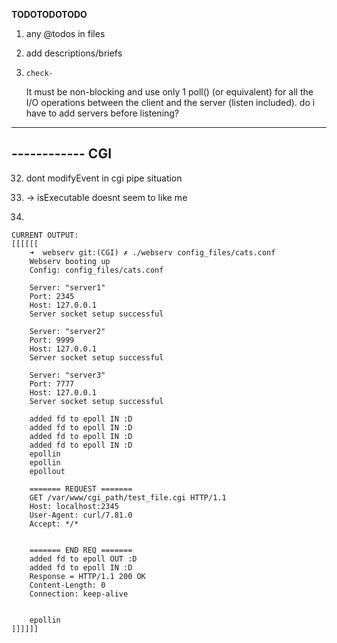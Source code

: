 

**TODOTODOTODO**

1) 
	any @todos in files

2) 
	add descriptions/briefs


12) 	check-
	It must be non-blocking and use only 1 poll() (or equivalent) for all the I/O
	operations between the client and the server (listen included).
		do i have to add servers before listening?



------------------------------
------------  CGI
------------------------------


32) 
	dont modifyEvent in cgi pipe situation

31) 
	-> isExecutable doesnt seem to like me

30) 

	CURRENT OUTPUT: 
	[[[[[[
		➜  webserv git:(CGI) ✗ ./webserv config_files/cats.conf
		Webserv booting up
		Config: config_files/cats.conf

		Server: "server1"
		Port: 2345
		Host: 127.0.0.1 
		Server socket setup successful

		Server: "server2"
		Port: 9999
		Host: 127.0.0.1 
		Server socket setup successful

		Server: "server3"
		Port: 7777
		Host: 127.0.0.1 
		Server socket setup successful

		added fd to epoll IN :D
		added fd to epoll IN :D
		added fd to epoll IN :D
		added fd to epoll IN :D
		epollin
		epollin
		epollout

		======= REQUEST =======
		GET /var/www/cgi_path/test_file.cgi HTTP/1.1
		Host: localhost:2345
		User-Agent: curl/7.81.0
		Accept: */*


		======= END REQ =======
		added fd to epoll OUT :D
		added fd to epoll IN :D
		Response = HTTP/1.1 200 OK
		Content-Length: 0
		Connection: keep-alive


		epollin
	]]]]]]















